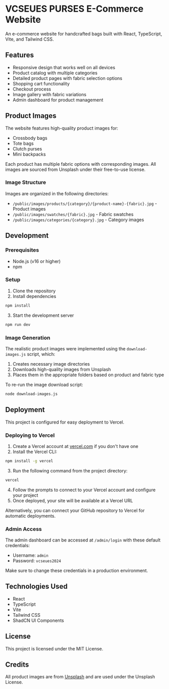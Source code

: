 # VCSEUES PURSES E-Commerce Website

An e-commerce website for handcrafted bags built with React, TypeScript, Vite, and Tailwind CSS.

## Features

- Responsive design that works well on all devices
- Product catalog with multiple categories
- Detailed product pages with fabric selection options
- Shopping cart functionality
- Checkout process
- Image gallery with fabric variations
- Admin dashboard for product management

## Product Images

The website features high-quality product images for:

- Crossbody bags
- Tote bags
- Clutch purses
- Mini backpacks

Each product has multiple fabric options with corresponding images. All images are sourced from Unsplash under their free-to-use license.

### Image Structure

Images are organized in the following directories:

- `/public/images/products/{category}/{product-name}-{fabric}.jpg` - Product images
- `/public/images/swatches/{fabric}.jpg` - Fabric swatches
- `/public/images/categories/{category}.jpg` - Category images

## Development

### Prerequisites

- Node.js (v16 or higher)
- npm

### Setup

1. Clone the repository
2. Install dependencies
```bash
npm install
```
3. Start the development server
```bash
npm run dev
```

### Image Generation

The realistic product images were implemented using the `download-images.js` script, which:

1. Creates necessary image directories
2. Downloads high-quality images from Unsplash
3. Places them in the appropriate folders based on product and fabric type

To re-run the image download script:

```bash
node download-images.js
```

## Deployment

This project is configured for easy deployment to Vercel.

### Deploying to Vercel

1. Create a Vercel account at [vercel.com](https://vercel.com) if you don't have one
2. Install the Vercel CLI:
```bash
npm install -g vercel
```
3. Run the following command from the project directory:
```bash
vercel
```
4. Follow the prompts to connect to your Vercel account and configure your project
5. Once deployed, your site will be available at a Vercel URL

Alternatively, you can connect your GitHub repository to Vercel for automatic deployments.

### Admin Access

The admin dashboard can be accessed at `/admin/login` with these default credentials:
- Username: `admin`
- Password: `vcseues2024`

Make sure to change these credentials in a production environment.

## Technologies Used

- React
- TypeScript
- Vite
- Tailwind CSS
- ShadCN UI Components

## License

This project is licensed under the MIT License.

## Credits

All product images are from [Unsplash](https://unsplash.com) and are used under the Unsplash License.
